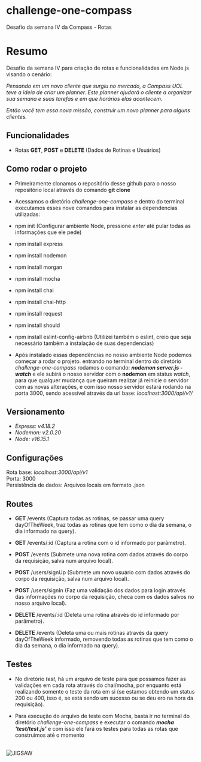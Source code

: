 # challenge-one-compass
Desafio da semana IV da Compass - Rotas

# Resumo

Desafio da semana IV para criação de rotas e funcionalidades em Node.js visando o cenário:

_Pensando em um novo cliente que surgiu no mercado, a Compass UOL teve a ideia de criar um planner. Este planner ajudará o cliente a organizar sua semana e suas tarefas e em que horários elas acontecem._

_Então você tem essa nova missão, construir um novo planner para alguns clientes._

## Funcionalidades

- Rotas **GET**, **POST** e **DELETE** (Dados de Rotinas e Usuários) <br>

## Como rodar o projeto

- Primeiramente clonamos o repositório desse github para o nosso repositório local através do comando **git clone**

- Acessamos o diretório _challenge-one-compass_ e dentro do terminal executamos esses nove comandos para instalar as dependencias utilizadas:
- npm init (Configurar ambiente Node, pressione _enter_ até pular todas as informações que ele pede)
- npm install express
- npm install nodemon
- npm install morgan
- npm install mocha
- npm install chai
- npm install chai-http
- npm install request
- npm install should
- npm install eslint-config-airbnb (Utilizei também o eslint, creio que seja necessário também a instalação de suas dependencias)

- Após instalado essas dependências no nosso ambiente Node podemos começar a rodar o projeto. entrando no terminal dentro do diretório _challenge-one-compass_ rodamos o comando: **_nodemon server.js -watch_** e ele subirá o nosso servidor com o **nodemon** em status _watch_, para que qualquer mudança que queiram realizar já reinicie o servidor com as novas alterações, e com isso nosso servidor estará rodando na porta 3000, sendo acessível através da url base: _localhost:3000/api/v1/_

## Versionamento
- _Express: v4.18.2_ <br>
- _Nodemon: v2.0.20_ <br>
- _Node: v16.15.1_

## Configurações
Rota base: _localhost:3000/api/v1_ <br>
Porta: 3000 <br>
Persistência de dados: Arquivos locais em formato .json

## Routes
- **GET** /events (Captura todas as rotinas, se passar uma query dayOfTheWeek, traz todas as rotinas que tem como o dia da semana, o dia informado na query).

- **GET** /events/:id (Captura a rotina com o id informado por parâmetro).

- **POST** /events (Submete uma nova rotina com dados através do corpo da requisição, salva num arquivo local).

- **POST** /users/signUp (Submete um novo usuário com dados através do corpo da requisição, salva num arquivo local).

- **POST** /users/signIn (Faz uma validação dos dados para login através das informações no corpo da requisição, checa com os dados salvos no nosso arquivo local).

- **DELETE** /events/:id (Deleta uma rotina através do id informado por parâmetro).

- **DELETE** /events (Deleta uma ou mais rotinas através da query dayOfTheWeek informado, removendo todas as rotinas que tem como o dia da semana, o dia informado na query).

## Testes

- No diretório _test_, há um arquivo de teste para que possamos fazer as validações em cada rota através do chai/mocha, por enquanto está realizando somente o teste da rota em si (se estamos obtendo um status 200 ou 400, isso é, se está sendo um sucesso ou se deu ero na hora da requisição).

- Para execução do arquivo de teste com Mocha, basta ir no terminal do diretório _challenge-one-compass_ e executar o comando **_mocha 'test/test.js'_** e com isso ele fará os testes para todas as rotas que construimos até o momento
<br><br>

![JIGSAW](https://cdn.ome.lt/NoSLprJ-3LRv2SnPolbI9sldv1s=/987x0/smart/uploads/conteudo/fotos/jogos-mortais-10-confirmado-capa.jpg)

